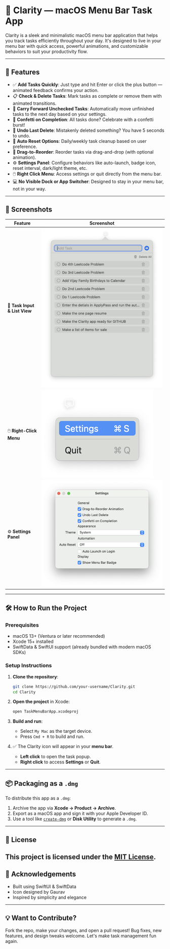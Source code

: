 # 📌 Clarity — macOS Menu Bar Task App

Clarity is a sleek and minimalistic macOS menu bar application that helps you track tasks efficiently throughout your day. It's designed to live in your menu bar with quick access, powerful animations, and customizable behaviors to suit your productivity flow.

---

## 🚀 Features

- ✅ **Add Tasks Quickly**: Just type and hit Enter or click the plus button — animated feedback confirms your action.
- 📋 **Check & Delete Tasks**: Mark tasks as complete or remove them with animated transitions.
- 🔁 **Carry Forward Unchecked Tasks**: Automatically move unfinished tasks to the next day based on your settings.
- 🎉 **Confetti on Completion**: All tasks done? Celebrate with a confetti burst!
- 🔁 **Undo Last Delete**: Mistakenly deleted something? You have 5 seconds to undo.
- 🧹 **Auto Reset Options**: Daily/weekly task cleanup based on user preference.
- 🧲 **Drag-to-Reorder**: Reorder tasks via drag-and-drop (with optional animation).
- ⚙️ **Settings Panel**: Configure behaviors like auto-launch, badge icon, reset interval, dark/light theme, etc.
- 🖱️ **Right Click Menu**: Access settings or quit directly from the menu bar.
- 💻 **No Visible Dock or App Switcher**: Designed to stay in your menu bar, not in your way.
---

## 📸 Screenshots

| Feature | Screenshot |
|--------|-------------|
| 🧭 **Task Input & List View** | ![Task List](screenshots/Screenshot-1.png) |
| 🖱️ **Right-Click Menu** | ![Right Click Menu](screenshots/Screenshot-2.png) |
| ⚙️ **Settings Panel** | ![Settings](screenshots/Screenshot-3.png) |

---

## 🛠️ How to Run the Project

### Prerequisites

- macOS 13+ (Ventura or later recommended)
- Xcode 15+ installed
- SwiftData & SwiftUI support (already bundled with modern macOS SDKs)

### Setup Instructions

1. **Clone the repository**:
   ```bash
   git clone https://github.com/your-username/Clarity.git
   cd Clarity
   ```

2. **Open the project** in Xcode:
   ```bash
   open TaskMenuBarApp.xcodeproj
   ```

3. **Build and run**:
   - Select `My Mac` as the target device.
   - Press `Cmd + R` to build and run.

4. ✅ The Clarity icon will appear in your **menu bar**.
   - **Left click** to open the task popup.
   - **Right click** to access **Settings** or **Quit**.

---

## 📦 Packaging as a `.dmg`

To distribute this app as a `.dmg`:

1. Archive the app via **Xcode → Product → Archive**.
2. Export as a macOS app and sign it with your Apple Developer ID.
3. Use a tool like [`create-dmg`](https://github.com/create-dmg/create-dmg) or **Disk Utility** to generate a `.dmg`.

---
## 🪪 License

This project is licensed under the [MIT License](LICENSE).
---

## 🙌 Acknowledgements

- Built using SwiftUI & SwiftData
- Icon designed by Gaurav
- Inspired by simplicity and elegance

---

## 💡 Want to Contribute?

Fork the repo, make your changes, and open a pull request! Bug fixes, new features, and design tweaks welcome. Let's make task management fun again.
